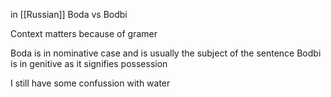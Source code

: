 in [[Russian]]
Boda vs Bodbi

Context matters because of gramer

Boda is in nominative case and is usually the subject of the sentence
Bodbi is in genitive as it signifies possession

I still have some confussion with water 